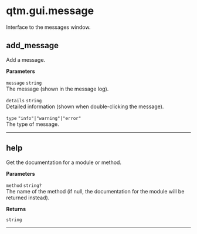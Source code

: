 # qtm.gui.message

Interface to the messages window.

## add_message

Add a message.

**Parameters**

`message` `string`<br/>
The message (shown in the message log).

`details` `string`<br/>
Detailed information (shown when double-clicking the message).

`type` `"info"|"warning"|"error"`<br/>
The type of message.




---
## help

Get the documentation for a module or method.

**Parameters**

`method` `string?`<br/>
The name of the method (if null, the documentation for the module will be returned instead).


**Returns**

`string` 


---
